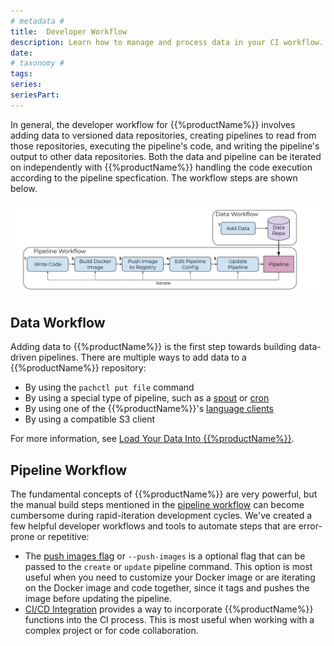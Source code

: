 ```yaml
---
# metadata # 
title:  Developer Workflow
description: Learn how to manage and process data in your CI workflow.
date: 
# taxonomy #
tags: 
series:
seriesPart:
---
```


In general, the developer workflow for {{%productName%}} involves adding  data to versioned data repositories, creating pipelines to read from those repositories, executing the pipeline's code, and writing the pipeline's output to other data repositories.
Both the data and pipeline can be iterated on independently with {{%productName%}}
handling the code execution according to the pipeline specfication.
The workflow steps are shown below.

![Developer workflow](/images/d_steps_analysis_pipeline.svg)

## Data Workflow

Adding data to {{%productName%}} is the first step towards building data-driven pipelines. There are multiple ways to add data to a {{%productName%}} repository:

* By using the `pachctl put file` command
* By using a special type of pipeline, such as a [spout](../../concepts/pipeline-concepts/pipeline/spout/) or [cron](../../concepts/pipeline-concepts/pipeline/cron/) 
* By using one of the {{%productName%}}'s [language clients](../../reference/clients/)
* By using a compatible S3 client

For more information, see [Load Your Data Into {{%productName%}}](../basic-data-operations/load-data-into-pachyderm/).

## Pipeline Workflow

The fundamental concepts of {{%productName%}} are very powerful, but the manual build steps mentioned in the [pipeline workflow](./working-with-pipelines) can become cumbersome during rapid-iteration development cycles. We've created a few helpful developer workflows and tools to automate steps that are error-prone or repetitive:

* The [push images flag](./push-images-flag) or `--push-images` is a optional flag that can be passed to the `create` or `update` pipeline command. This option is most useful when you need to customize your Docker image or are iterating on the Docker image and code together, since it tags and pushes the image before updating the pipeline. 
* [CI/CD Integration](./ci-cd-integration) provides a way to incorporate {{%productName%}} functions into the CI process. This is most useful when working with a complex project or for code collaboration. 


